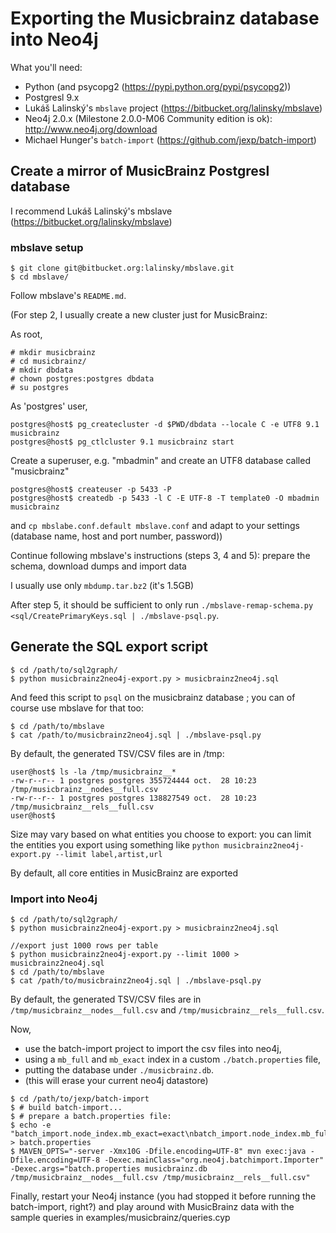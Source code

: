 # Exporting the Musicbrainz database into Neo4j

What you'll need:

* Python (and psycopg2 (https://pypi.python.org/pypi/psycopg2))
* Postgresl 9.x
* Lukáš Lalinský's `mbslave` project (https://bitbucket.org/lalinsky/mbslave)
* Neo4j 2.0.x (Milestone 2.0.0-M06 Community edition is ok): http://www.neo4j.org/download
* Michael Hunger's `batch-import` (https://github.com/jexp/batch-import)

## Create a mirror of MusicBrainz Postgresl database

I recommend Lukáš Lalinský's mbslave (https://bitbucket.org/lalinsky/mbslave)

### mbslave setup

```shell
$ git clone git@bitbucket.org:lalinsky/mbslave.git
$ cd mbslave/
```

Follow mbslave's `README.md`.

(For step 2, I usually create a new cluster just for MusicBrainz:

As root,

```shell
# mkdir musicbrainz
# cd musicbrainz/
# mkdir dbdata
# chown postgres:postgres dbdata
# su postgres
```

As 'postgres' user,

```shell
postgres@host$ pg_createcluster -d $PWD/dbdata --locale C -e UTF8 9.1 musicbrainz
postgres@host$ pg_ctlcluster 9.1 musicbrainz start
```

Create a superuser, e.g. "mbadmin" and create an UTF8 database called "musicbrainz"

```
postgres@host$ createuser -p 5433 -P
postgres@host$ createdb -p 5433 -l C -E UTF-8 -T template0 -O mbadmin musicbrainz
```
and `cp mbslabe.conf.default mbslave.conf` and adapt to your settings (database name, host and port number, password))

Continue following mbslave's instructions (steps 3, 4 and 5): prepare the schema, download dumps and import data

I usually use only `mbdump.tar.bz2` (it's 1.5GB)

After step 5, it should be sufficient to only run `./mbslave-remap-schema.py <sql/CreatePrimaryKeys.sql | ./mbslave-psql.py`.


## Generate the SQL export script 

```shell
$ cd /path/to/sql2graph/
$ python musicbrainz2neo4j-export.py > musicbrainz2neo4j.sql
```

And feed this script to `psql` on the musicbrainz database ; you can of course use mbslave for that too:
```
$ cd /path/to/mbslave
$ cat /path/to/musicbrainz2neo4j.sql | ./mbslave-psql.py
```

By default, the generated TSV/CSV files are in /tmp:

```
user@host$ ls -la /tmp/musicbrainz__*
-rw-r--r-- 1 postgres postgres 355724444 oct.  28 10:23 /tmp/musicbrainz__nodes__full.csv
-rw-r--r-- 1 postgres postgres 138827549 oct.  28 10:23 /tmp/musicbrainz__rels__full.csv
user@host$ 
```

Size may vary based on what entities you choose to export:
you can limit the entities you export using something like `python musicbrainz2neo4j-export.py --limit label,artist,url`

By default, all core entities in MusicBrainz are exported

### Import into Neo4j

```shell
$ cd /path/to/sql2graph/
$ python musicbrainz2neo4j-export.py > musicbrainz2neo4j.sql

//export just 1000 rows per table
$ python musicbrainz2neo4j-export.py --limit 1000 > musicbrainz2neo4j.sql
$ cd /path/to/mbslave
$ cat /path/to/musicbrainz2neo4j.sql | ./mbslave-psql.py
```

By default, the generated TSV/CSV files are in `/tmp/musicbrainz__nodes__full.csv` and `/tmp/musicbrainz__rels__full.csv`.

Now,
* use the batch-import project to import the csv files into neo4j,
* using a `mb_full` and `mb_exact` index in a custom `./batch.properties` file,
* putting the database under `./musicbrainz.db`.
* (this will erase your current neo4j datastore)

```shell    
$ cd /path/to/jexp/batch-import
$ # build batch-import...
$ # prepare a batch.properties file:
$ echo -e "batch_import.node_index.mb_exact=exact\nbatch_import.node_index.mb_full=fulltext" > batch.properties
$ MAVEN_OPTS="-server -Xmx10G -Dfile.encoding=UTF-8" mvn exec:java -Dfile.encoding=UTF-8 -Dexec.mainClass="org.neo4j.batchimport.Importer" -Dexec.args="batch.properties musicbrainz.db /tmp/musicbrainz__nodes__full.csv /tmp/musicbrainz__rels__full.csv"
```


Finally, restart your Neo4j instance (you had stopped it before running the batch-import, right?)
and play around with MusicBrainz data with the sample queries in examples/musicbrainz/queries.cyp
